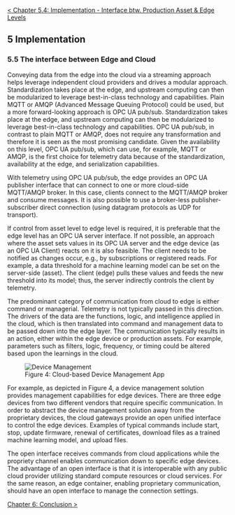 [< Chapter 5.4: Implementation - Interface btw. Production Asset & Edge Levels](https://github.com/ChiaraK20/iot_connectivity/blob/proposal/Technical_Specification/1_Introduction/05d_Implementation_InterfaceProdEdge.md)

## 5 Implementation
### 5.5	The interface between Edge and Cloud
Conveying data from the edge into the cloud via a streaming approach helps leverage independent cloud providers and drives a modular approach. Standardization takes place at the edge, and upstream computing can then be modularized to leverage best-in-class technology and capabilities. Plain MQTT or AMQP (Advanced Message Queuing Protocol) could be used, but a more forward-looking approach is OPC UA pub/sub. Standardization takes place at the edge, and upstream computing can then be modularized to leverage best-in-class technology and capabilities. OPC UA pub/sub, in contrast to plain MQTT or AMQP, does not require any transformation and therefore it is seen as the most promising candidate. Given the availability on this level, OPC UA pub/sub, which can use, for example, MQTT or AMQP, is the first choice for telemetry data because of the standardization, availability at the edge, and serialization capabilities.

With telemetry using OPC UA pub/sub, the edge provides an OPC UA publisher interface that can connect to one or more cloud-side MQTT/AMQP broker. In this case, clients connect to the MQTT/AMQP broker and consume messages. It is also possible to use a broker-less publisher-subscriber direct connection (using datagram protocols as UDP for transport).

If control from asset level to edge level is required, it is preferable that the edge level has an OPC UA server interface. If not possible, an approach where the asset sets values in its OPC UA server and the edge device (as an OPC UA Client) reacts on it is also feasible. The client needs to be notified as changes occur, e.g., by subscriptions or registered reads. For example, a data threshold for a machine learning model can be set on the server-side (asset). The client (edge) pulls these values and feeds the new threshold into its model; thus, the server indirectly controls the client by telemetry.

The predominant category of communication from cloud to edge is either command or managerial. Telemetry is not typically passed in this direction. The drivers of the data are the functions, logic, and intelligence applied in the cloud, which is then translated into command and management data to be passed down into the edge layer. The communication typically results in an action, either within the edge device or production assets. For example, parameters such as filters, logic, frequency, or timing could be altered based upon the learnings in the cloud.

<figure>
	<img src="../images/device-management.png" alt="Device Management">
	<figcaption>Figure 4: Cloud-based Device Management App</figcaption>
</figure>


For example, as depicted in Figure 4, a device management solution provides management capabilities for edge devices. There are three edge devices from two different vendors that require specific communication. In order to abstract the device management solution away from the proprietary devices, the cloud gateways provide an open unified interface to control the edge devices. Examples of typical commands include start, stop, update firmware, renewal of certificates, download files as a trained machine learning model, and upload files.

The open interface receives commands from cloud applications while the propriety channel enables communication down to specific edge devices. The advantage of an open interface is that it is interoperable with any public cloud provider utilizing standard compute resources or cloud services. For the same reason, an edge container, enabling proprietary communication, should have an open interface to manage the connection settings.

[Chapter 6: Conclusion >](https://github.com/ChiaraK20/iot_connectivity/blob/proposal/Technical_Specification/1_Introduction/06_Conclusion.md)
